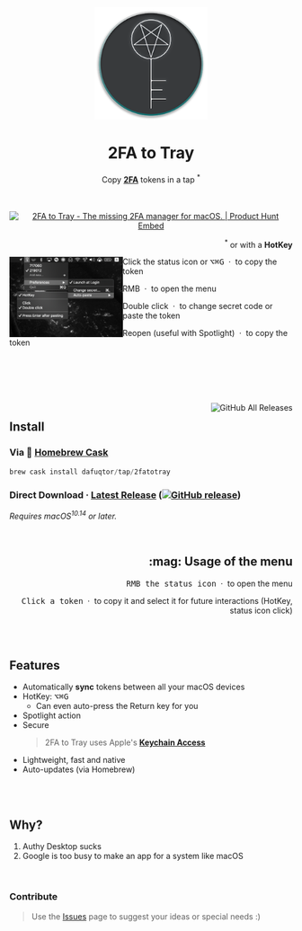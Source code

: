 <div align="center">
  <img src="icons/icon256.png" width="200" height="200">
	<h1>2FA to Tray</h1>
	<p>
		Copy <b><a href="//en.wikipedia.org/wiki/Multi-factor_authentication">2FA</a></b> tokens in a tap <sup>*</sup>
	</p>
	<br>
	<br>
	<a href="https://www.producthunt.com/posts/2fa-to-tray?utm_source=badge-featured&utm_medium=badge&utm_souce=badge-2fa-to-tray"><img src="https://api.producthunt.com/widgets/embed-image/v1/featured.svg?post_id=185430&theme=light" alt="2FA to Tray - The missing 2FA manager for macOS. | Product Hunt Embed" style="width: 250px; height: 54px;" width="250px" height="54px" /></a>
	<br>
	<p align="right">
		<sup>*</sup> or with a <b>HotKey</b>
	</p>
</div>

<img src="screenshot-menu-bar.png" align="left" width="40%">

<p>Click the status icon or <kbd>⌥</kbd><kbd>⌘</kbd><kbd>G</kbd> &nbsp·&nbsp to copy the token</p>

<p>RMB &nbsp·&nbsp to open the menu</p>

<p>Double click &nbsp·&nbsp to change secret code or paste the token</p>

<p>Reopen (useful with Spotlight) &nbsp·&nbsp to copy the token</p>

<br>
<br>
<br>
<br>
<br>

<img align="right" alt="GitHub All Releases" src="https://img.shields.io/github/downloads/dafuqtor/2fatotray/total?color=teal">

## Install

### Via :beer: [Homebrew Cask](//brew.sh)

```powershell
brew cask install dafuqtor/tap/2fatotray
```

### Direct Download · **[Latest Release](//github.com/DaFuqtor/2FAtoTray/releases/latest/download/2FAtoTray.zip) ([![GitHub release](https://img.shields.io/github/release/dafuqtor/2fatotray?label=%20&color=gray)](//github.com/DaFuqtor/2FAtoTray/releases))**

*Requires macOS<sup>10.14</sup> or later.*

<br>

<h2 align="right">:mag: Usage of the menu</h2>
<p align="right"><kbd>RMB the status icon</kbd> &nbsp·&nbsp to open the menu</p>
<p align="right"><kbd>Click a token</kbd> &nbsp·&nbsp to copy it and select it for future interactions (HotKey, status icon click)</p>

<br>
<br>

## Features

- Automatically **sync** tokens between all your macOS devices
- HotKey: <kbd>⌥</kbd><kbd>⌘</kbd><kbd>G</kbd>
  - Can even auto-press the Return key for you
- Spotlight action
- Secure
	> 2FA to Tray uses Apple's [**Keychain Access**](//en.wikipedia.org/wiki/Keychain_(software))
- Lightweight, fast and native
- Auto-updates (via Homebrew)

<br>
<br>

## Why?

1. Authy Desktop sucks
2. Google is too busy to make an app for a system like macOS

<br>

### Contribute

> Use the [Issues](//github.com/Dafuqtor/2FAtoTray/issues) page to suggest your ideas or special needs :)
